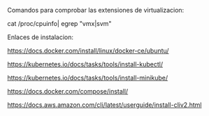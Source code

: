 Comandos para comprobar las extensiones de virtualizacion:

cat /proc/cpuinfo| egrep "vmx|svm"

Enlaces de instalacion:

https://docs.docker.com/install/linux/docker-ce/ubuntu/

https://kubernetes.io/docs/tasks/tools/install-kubectl/

https://kubernetes.io/docs/tasks/tools/install-minikube/

https://docs.docker.com/compose/install/

https://docs.aws.amazon.com/cli/latest/userguide/install-cliv2.html


